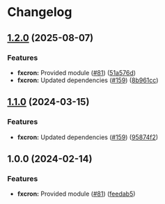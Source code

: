 # Changelog

## [1.2.0](https://github.com/christopher862-dev/yokai/compare/fxcron-v1.1.0...fxcron/v1.2.0) (2025-08-07)


### Features

* **fxcron:** Provided module ([#81](https://github.com/christopher862-dev/yokai/issues/81)) ([51a576d](https://github.com/christopher862-dev/yokai/commit/51a576db06828dce700d8a026f483ad5bdccd381))
* **fxcron:** Updated dependencies ([#159](https://github.com/christopher862-dev/yokai/issues/159)) ([8b961cc](https://github.com/christopher862-dev/yokai/commit/8b961cc6713aa31b131f088807105bb536a69b68))

## [1.1.0](https://github.com/ankorstore/yokai/compare/fxcron/v1.0.0...fxcron/v1.1.0) (2024-03-15)


### Features

* **fxcron:** Updated dependencies ([#159](https://github.com/ankorstore/yokai/issues/159)) ([95874f2](https://github.com/ankorstore/yokai/commit/95874f21a181b375e6867ce957d048b9b9e023f9))

## 1.0.0 (2024-02-14)


### Features

* **fxcron:** Provided module ([#81](https://github.com/ankorstore/yokai/issues/81)) ([feedab5](https://github.com/ankorstore/yokai/commit/feedab505fbed308adbf0767e17c6661938873ba))
